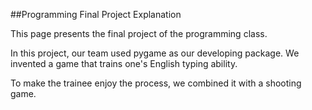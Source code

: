 ##Programming Final Project Explanation

This page presents the final project of the programming class.

In this project, our team used pygame as our developing package. We invented a game that trains one's English typing ability. 

To make the trainee enjoy the process, we combined it with a shooting game.
